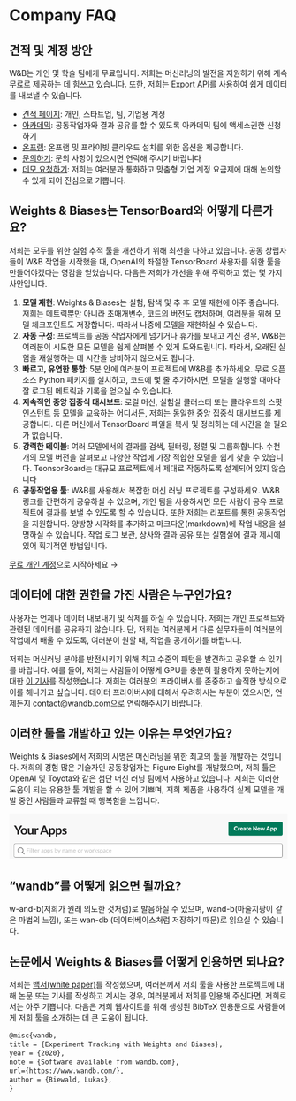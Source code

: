 # Company FAQ

##  **견적 및 계정 방안**

 W&B는 개인 및 학술 팀에게 무료입니다. 저희는 머신러닝의 발전을 지원하기 위해 계속 무료로 제공하는 데 힘쓰고 있습니다. 또한, 저희는 [Export API](https://docs.wandb.com/library/api)를 사용하여 쉽게 데이터를 내보낼 수 있습니다.

* [견적 페이지](https://www.wandb.com/pricing): 개인, 스타트업, 팀, 기업용 계정
* [아카데믹](https://www.wandb.com/academic): 공동작업자와 결과 공유를 할 수 있도록 아카데믹 팀에 액세스권한 신청하기
* [온프램](https://docs.wandb.ai/v/ko/self-hosted): 온프램 및 프라이빗 클라우드 설치를 위한 옵션을 제공합니다.
* [문의하기](https://docs.wandb.ai/v/ko/company/getting-help): 문의 사항이 있으시면 연락해 주시기 바랍니다
* [데모 요청하기](https://www.wandb.com/contact): 저희는 여러분과 통화하고 맞춤형 기업 계정 요금제에 대해 논의할 수 있게 되어 진심으로 기쁩니다.

##  **Weights & Biases는 TensorBoard와 어떻게 다른가요?**

저희는 모두를 위한 실험 추적 툴을 개선하기 위해 최선을 다하고 있습니다. 공동 창립자들이 W&B 작업을 시작했을 때, OpenAI의 좌절한 TensorBoard 사용자를 위한 툴을 만들어야겠다는 영감을 얻었습니다. 다음은 저희가 개선을 위해 주력하고 있는 몇 가지 사안입니다.

1. **모델 재현**: Weights & Biases는 실험, 탐색 및 추 후 모델 재현에 아주 좋습니다. 저희는 메트릭뿐만 아니라 초매개변수, 코드의 버전도 캡처하며, 여러분을 위해 모델 체크포인트도 저장합니다. 따라서 나중에 모델을 재현하실 수 있습니다.
2. **자동 구성**: 프로젝트를 공동 작업자에게 넘기거나 휴가를 보내고 계신 경우, W&B는 여러분이 시도한 모든 모델을 쉽게 살펴볼 수 있게 도와드립니다. 따라서, 오래된 실험을 재실행하는 데 시간을 낭비하지 않으셔도 됩니다.
3.  **빠르고, 유연한 통합**: 5분 안에 여러분의 프로젝트에 W&B를 추가하세요. 무료 오픈 소스 Python 패키지를 설치하고, 코드에 몇 줄 추가하시면, 모델을 실행할 때마다 잘 로그된 메트릭과 기록을 얻으실 수 있습니다.
4. **지속적인 중앙 집중식 대시보드**: 로컬 머신, 실험실 클러스터 또는 클라우드의 스팟 인스턴트 등 모델을 교육하는 어디서든, 저희는 동일한 중앙 집중식 대시보드를 제공합니다. 다른 머신에서 TensorBoard 파일을 복사 및 정리하는 데 시간을 쓸 필요가 없습니다.
5. **강력한 테이블**: 여러 모델에서의 결과를 검색, 필터링, 정렬 및 그룹화합니다. 수천 개의 모델 버전을 살펴보고 다양한 작업에 가장 적합한 모델을 쉽게 찾을 수 있습니다. TeonsorBoard는 대규모 프로젝트에서 제대로 작동하도록 설계되어 있지 않습니다
6. **공동작업용 툴**: W&B를 사용해서 복잡한 머신 러닝 프로젝트를 구성하세요. W&B 링크를 간편하게 공유하실 수 있으며, 개인 팀을 사용하시면 모든 사람이 공유 프로젝트에 결과를 보낼 수 있도록 할 수 있습니다. 또한 저희는 리포트를 통한 공동작업을 지원합니다. 양방향 시각화를 추가하고 마크다운\(markdown\)에 작업 내용을 설명하실 수 있습니다. 작업 로그 보관, 상사와 결과 공유 또는 실험실에 결과 제시에 있어 획기적인 방법입니다.

[무료 개인 계정](http://app.wandb.ai/)으로 시작하세요 →​

##  **데이터에 대한 권한을 가진 사람은 누구인가요?**

사용자는 언제나 데이터 내보내기 및 삭제를 하실 수 있습니다. 저희는 개인 프로젝트와 관련된 데이터를 공유하지 않습니다. 단, 저희는 여러분께서 다른 실무자들이 여러분의 작업에서 배울 수 있도록, 여러분이 원할 때, 작업을 공개하기를 바랍니다.

저희는 머신러닝 분야를 반전시키기 위해 최고 수준의 패턴을 발견하고 공유할 수 있기를 바랍니다. 예를 들어, 저희는 사람들이 어떻게 GPU를 충분히 활용하지 못하는지에 대한 [이 기사](https://www.wandb.com/articles/monitor-improve-gpu-usage-for-model-training)를 작성했습니다. 저희는 여러분의 프라이버시를 존중하고 솔직한 방식으로 이를 해나가고 싶습니다. 데이터 프라이버시에 대해서 우려하시는 부분이 있으시면, 언제든지 [contact@wandb.com](mailto:contact@wandb.com)으로 연락해주시기 바랍니다.

##  **이러한 툴을 개발하고 있는 이유는 무엇인가요?**

Weights & Biases에서 저희의 사명은 머신러닝을 위한 최고의 툴을 개발하는 것입니다. 저희의 경험 많은 기술자인 공동창업자는 Figure Eight를 개발했으며, 저희 툴은 OpenAI 및 Toyota와 같은 첨단 머신 러닝 팀에서 사용하고 있습니다. 저희는 이러한 도움이 되는 유용한 툴 개발을 할 수 있어 기쁘며, 저희 제품을 사용하여 실제 모델을 개발 중인 사람들과 교류할 때 행복함을 느낍니다.

![](../.gitbook/assets/image%20%2856%29.png)

## **“wandb”를 어떻게 읽으면 될까요?**

 w-and-b\(저희가 원래 의도한 것처럼\)로 발음하실 수 있으며, wand-b\(마술지팡이 같은 마법의 느낌\), 또는 wan-db \(데이터베이스처럼 저장하기 때문\)로 읽으실 수 있습니다.

##  **논문에서 Weights & Biases를 어떻게 인용하면 되나요?**

저희는 [백서\(white paper\)](https://www.dropbox.com/s/0ipub9ewwkml8jf/Experiment%20Tracking%20with%20Weights%20%26%20Biases.pdf?dl=1)를 작성했으며, 여러분께서 저희 툴을 사용한 프로젝트에 대해 논문 또는 기사를 작성하고 계시는 경우, 여러분께서 저희를 인용해 주신다면, 저희로서는 아주 기쁩니다. 다음은 저희 웹사이트를 위해 생성된 BibTeX 인용문으로 사람들에게 저희 툴을 소개하는 데 큰 도움이 됩니다.  


```text
@misc{wandb, 
title = {Experiment Tracking with Weights and Biases}, 
year = {2020}, 
note = {Software available from wandb.com}, 
url={https://www.wandb.com/}, 
author = {Biewald, Lukas},
}
```

